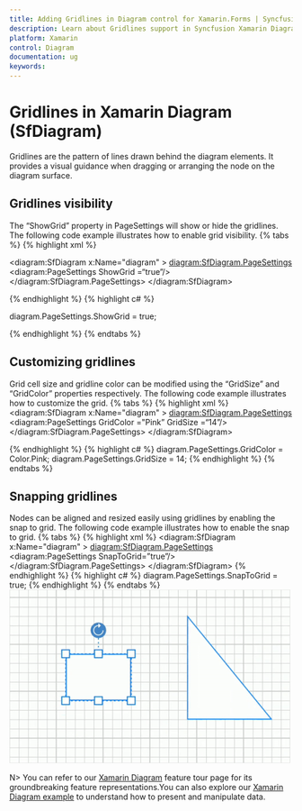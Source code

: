 ```yaml
---
title: Adding Gridlines in Diagram control for Xamarin.Forms | Syncfusion
description: Learn about Gridlines support in Syncfusion Xamarin Diagram (SfDiagram) control and more details.
platform: Xamarin
control: Diagram
documentation: ug
keywords: 
---
```

# Gridlines in Xamarin Diagram (SfDiagram)
Gridlines are the pattern of lines drawn behind the diagram elements. It provides a visual guidance when dragging or arranging the node on the diagram surface.

## Gridlines visibility
The “ShowGrid” property in PageSettings will show or hide the gridlines. The following code example illustrates how to enable grid visibility.
{% tabs %}
{% highlight xml %}

<diagram:SfDiagram x:Name="diagram" > 
<diagram:SfDiagram.PageSettings> 
<diagram:PageSettings ShowGrid =“true”/> 
</diagram:SfDiagram.PageSettings> 
</diagram:SfDiagram>

{% endhighlight %}
{% highlight c# %}

diagram.PageSettings.ShowGrid = true;

{% endhighlight %}
{% endtabs %}

## Customizing gridlines
Grid cell size and gridline color can be modified using the “GridSize” and “GridColor” properties respectively. The following code example illustrates how to customize the grid.
{% tabs %}
{% highlight xml %}
<diagram:SfDiagram x:Name="diagram" > 
<diagram:SfDiagram.PageSettings> 
<diagram:PageSettings GridColor ="Pink” GridSize =“14”/> 
</diagram:SfDiagram.PageSettings> 
</diagram:SfDiagram>

{% endhighlight %}
{% highlight c# %}
diagram.PageSettings.GridColor = Color.Pink;
diagram.PageSettings.GridSize = 14;
{% endhighlight %}
{% endtabs %}

## Snapping gridlines
Nodes can be aligned and resized easily using gridlines by enabling the snap to grid. The following code example illustrates how to enable the snap to grid.
{% tabs %}
{% highlight xml %}
<diagram:SfDiagram x:Name="diagram" > 
<diagram:SfDiagram.PageSettings> 
<diagram:PageSettings SnapToGrid=”true”/> 
</diagram:SfDiagram.PageSettings> 
</diagram:SfDiagram>
{% endhighlight %}
{% highlight c# %}
diagram.PageSettings.SnapToGrid = true;
{% endhighlight %}
{% endtabs %}
![Snapping gridlines in Xamarin.Forms diagram](Gridlines_images/Gridlines.gif)

N> You can refer to our [Xamarin Diagram](https://www.syncfusion.com/xamarin-ui-controls/xamarin-diagram) feature tour page for its groundbreaking feature representations.You can also explore our [Xamarin Diagram example](https://github.com/syncfusion/xamarin-demos/tree/master/Forms/Diagram) to understand how to present and manipulate data.
